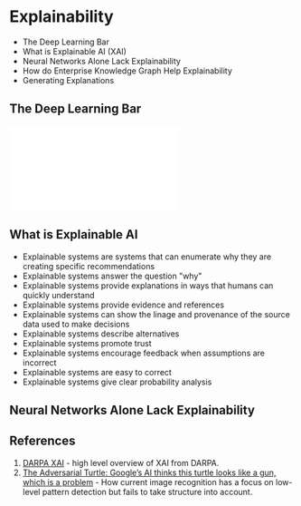 # Explainability

* The Deep Learning Bar
* What is Explainable AI (XAI)
* Neural Networks Alone Lack Explainability
* How do Enterprise Knowledge Graph Help Explainability
* Generating Explanations

## The Deep Learning Bar

![The Deep Learning Bartender](../img/deep-learning-bartender.md)

## What is Explainable AI

* Explainable systems are systems that can enumerate why they are creating specific recommendations
* Explainable systems answer the question "why"
* Explainable systems provide explanations in ways that humans can quickly understand
* Explainable systems provide evidence and references
* Explainable systems can show the linage and provenance of the source data used to make decisions
* Explainable systems describe alternatives
* Explainable systems promote trust
* Explainable systems encourage feedback when assumptions are incorrect
* Explainable systems are easy to correct
* Explainable systems give clear probability analysis

## Neural Networks Alone Lack Explainability

## References

1. [DARPA XAI](https://www.darpa.mil/program/explainable-artificial-intelligence) - high level overview of XAI from DARPA.
2. [The Adversarial Turtle: Google’s AI thinks this turtle looks like a gun, which is a problem](https://www.theverge.com/2017/11/2/16597276/google-ai-image-attacks-adversarial-turtle-rifle-3d-printed) - How current image recognition has a focus on low-level pattern detection but fails to take structure into account.
